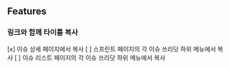 ## Features

### 링크와 함께 타이틀 복사
[x] 이슈 상세 페이지에서 복사
[ ] 스프린트 페이지의 각 이슈 쓰리닷 하위 메뉴에서 복사
[ ] 이슈 리스트 페이지의 각 이슈 쓰리닷 하위 메뉴에서 복사
